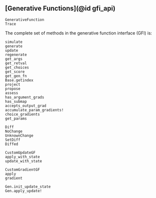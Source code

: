 ## [Generative Functions](@id gfi_api)

```@docs
GenerativeFunction
Trace
```

The complete set of methods in the generative function interface (GFI) is:

```@docs
simulate
generate
update
regenerate
get_args
get_retval
get_choices
get_score
get_gen_fn
Base.getindex
project
propose
assess
has_argument_grads
has_submap
accepts_output_grad
accumulate_param_gradients!
choice_gradients
get_params
```

```@docs
Diff
NoChange
UnknownChange
SetDiff
Diffed
```

```@docs
CustomUpdateGF
apply_with_state
update_with_state
```

```@docs
CustomGradientGF
apply
gradient
```

```@docs
Gen.init_update_state
Gen.apply_update!
```